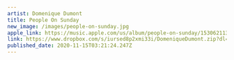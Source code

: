 ```yaml
---
artist: Domenique Dumont
title: People On Sunday
new_image: /images/people-on-sunday.jpg
apple_link: https://music.apple.com/us/album/people-on-sunday/1530621136
link: https://www.dropbox.com/s/iursed8p2xmi33i/DomeniqueDumont.zip?dl=1
published_date: 2020-11-15T03:21:24.247Z
---
```

